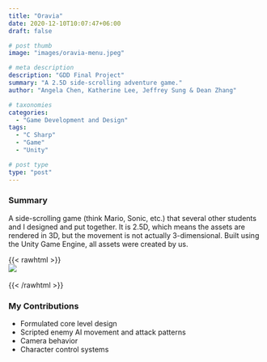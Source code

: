 ```yaml
---
title: "Oravia"
date: 2020-12-10T10:07:47+06:00
draft: false

# post thumb
image: "images/oravia-menu.jpeg"

# meta description
description: "GDD Final Project"
summary: "A 2.5D side-scrolling adventure game."
author: "Angela Chen, Katherine Lee, Jeffrey Sung & Dean Zhang"

# taxonomies
categories: 
  - "Game Development and Design"
tags:
  - "C Sharp"
  - "Game"
  - "Unity"

# post type
type: "post"
---  
```


### Summary
A side-scrolling game (think Mario, Sonic, etc.) that several other students and I designed and put together. It is 2.5D, which means the assets are rendered in 3D, but the movement is not actually 3-dimensional. Built using the Unity Game Engine, all assets were created by us.

{{< rawhtml >}} <br><img class="img-fluid w-75 mb-4" src="/images/oravia.jpeg" style="display: block; margin: 0 auto"> </img>  <br>{{< /rawhtml >}}

### My Contributions
- Formulated core level design
- Scripted enemy AI movement and attack patterns
- Camera behavior
- Character control systems